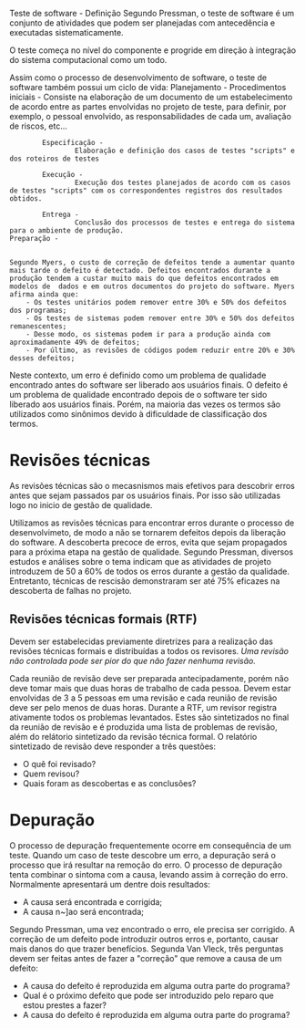 Teste de software - Definição
	Segundo Pressman, o teste de software é um conjunto de atividades que podem ser planejadas com antecedência e executadas sistematicamente.

O teste começa no nível do componente e progride em direção à integração do sistema computacional como um todo.

Assim como o processo de desenvolvimento de software, o teste de software também possui um ciclo de vida:
	Planejamento - 
			Procedimentos iniciais - 
					Consiste na elaboração de um documento de um estabelecimento de acordo entre as partes envolvidas no projeto de teste, para definir, por exemplo, o pessoal envolvido, as responsabilidades de cada um, avaliação de riscos, etc...

			Especificação - 
					Elaboração e definição dos casos de testes "scripts" e dos roteiros de testes

			Execução - 
					Execução dos testes planejados de acordo com os casos de testes "scripts" com os correspondentes registros dos resultados obtidos.

			Entrega - 
					Conclusão dos processos de testes e entrega do sistema para o ambiente de produção.
	Preparação -


	Segundo Myers, o custo de correção de defeitos tende a aumentar quanto mais tarde o defeito é detectado. Defeitos encontrados durante a produção tendem a custar muito mais do que defeitos encontrados em modelos de  dados e em outros documentos do projeto do software. Myers afirma ainda que: 
		- Os testes unitários podem remover entre 30% e 50% dos defeitos dos programas;
		- Os testes de sistemas podem remover entre 30% e 50% dos defeitos remanescentes;
		- Desse modo, os sistemas podem ir para a produção ainda com aproximadamente 49% de defeitos;
		- Por último, as revisões de códigos podem reduzir entre 20% e 30% desses defeitos;

Neste contexto, um erro é definido como um problema de qualidade encontrado antes do software ser liberado aos usuários finais. O defeito é um problema de qualidade encontrado depois de o software ter sido liberado aos usuários finais. Porém, na maioria das vezes os termos são utilizados como sinônimos devido à dificuldade de classificação dos termos.


# Revisões técnicas

As revisões técnicas são o mecasnismos mais efetivos para descobrir erros antes que sejam passados par os usuários finais. Por isso são utilizadas logo no inicio de gestão de qualidade.

Utilizamos as revisões técnicas para encontrar erros durante o processo de desenvolvimeto, de modo a não se tornarem defeitos depois da liberação do software. A descoberta precoce de erros, evita que sejam propagados para a próxima etapa na gestão de qualidade.
Segundo Pressman, diversos estudos e análises sobre o tema indicam que as atividades de projeto introduzem de 50 a 60% de todos os erros durante a gestão da qualidade. Entretanto, técnicas de rescisão demonstraram ser até 75% eficazes na descoberta de falhas no projeto.

## Revisões técnicas formais (RTF)

Devem ser estabelecidas previamente diretrizes para a realização das revisões técnicas formais e distribuídas a todos os revisores. *Uma revisão não controlada pode ser pior do que não fazer nenhuma revisão.*

Cada reunião de revisão deve ser preparada antecipadamente, porém não deve tomar mais que duas horas de trabalho de cada pessoa. Devem estar envolvidas de 3 a 5 pessoas em uma revisão e cada reunião de revisão deve ser pelo menos de duas horas. Durante a RTF, um revisor registra ativamente todos os problemas levantados. Estes são sintetizados no final da reunião de revisão e é produzida uma lista de problemas de revisão, além do relátorio sintetizado da revisão técnica formal. O relatório sintetizado de revisão deve responder a três questões:
 - O quê foi revisado?
 - Quem revisou?
 - Quais foram as descobertas e as conclusões?

# Depuração
O processo de depuração frequentemente ocorre em consequência de um teste. Quando um caso de teste descobre um erro, a depuração será o processo que irá resultar na remoção do erro. O processo de depuração tenta combinar o sintoma com a causa, levando assim à correção do erro. Normalmente apresentará um dentre dois resultados:
 - A causa será encontrada e corrigida;
 - A causa n~]ao será encontrada;

Segundo Pressman, uma vez encontrado o erro, ele precisa ser corrigido. A correção de um defeito pode introduzir outros erros e, portanto, causar mais danos do que trazer benefícios.
Segunda Van Vleck, três perguntas devem ser feitas antes de fazer a "correção" que remove a causa de um defeito:
- A causa do defeito é reproduzida em alguma outra parte do programa?
- Qual é o próximo defeito que pode ser introduzido pelo reparo que estou prestes a fazer?
- A causa do defeito é reproduzida em alguma outra parte do programa?